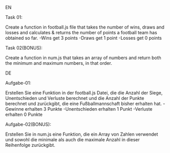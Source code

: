 
EN

<!-- The first Task -->
Task 01:

Create a function in football.js file that takes the number of wins, draws and losses and calculates & returns the number of points a football team has obtained so far.
-Wins get 3 points
-Draws get 1 point
-Losses get 0 points



<!-- The second Task -->
Task 02(BONUS):

Create a function in num.js that takes an array of numbers and return both the minimum and maximum numbers, in that order.




DE

<!-- Die erste Aufgabe -->
Aufgabe-01:

Erstellen Sie eine Funktion in der football.js Datei, die die Anzahl der Siege, Unentschieden und Verluste berechnet und die Anzahl der Punkte berechnet und zurückgibt, die eine Fußballmannschaft bisher erhalten hat.
-Gewinne erhalten 3 Punkte
-Unentschieden erhalten 1 Punkt
-Verluste erhalten 0 Punkte


<!-- Die zweite Aufgabe -->
Aufgabe-02(BONUS):

Erstellen Sie in num.js eine Funktion, die ein Array von Zahlen verwendet und sowohl die minimale als auch die maximale Anzahl in dieser Reihenfolge zurückgibt.
